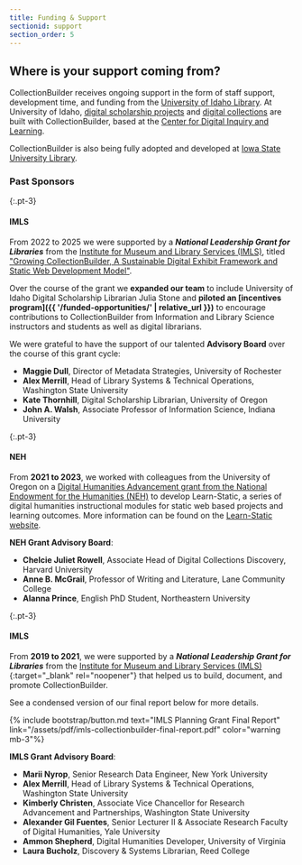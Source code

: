 ```yaml
---
title: Funding & Support
sectionid: support
section_order: 5
---
```


## Where is your support coming from?

CollectionBuilder receives ongoing support in the form of staff support, development time, and funding from the [University of Idaho Library](https://www.lib.uidaho.edu/).
At University of Idaho, [digital scholarship projects](https://cdil.lib.uidaho.edu/projects/) and [digital collections](https://www.lib.uidaho.edu/digital/) are built with CollectionBuilder, based at the [Center for Digital Inquiry and Learning](https://cdil.lib.uidaho.edu/).

CollectionBuilder is also being fully adopted and developed at [Iowa State University Library](https://digitalcollections.lib.iastate.edu/).

### Past Sponsors

{:.pt-3}
#### IMLS

From 2022 to 2025 we were supported by a ***National Leadership Grant for Libraries*** from the [Institute for Museum and Library Services (IMLS)](https://www.imls.gov/), titled ["Growing CollectionBuilder, A Sustainable Digital Exhibit Framework and Static Web Development Model"](https://www.imls.gov/grants/awarded/lg-252326-ols-22).

Over the course of the grant we **expanded our team** to include University of Idaho Digital Scholarship Librarian Julia Stone and **piloted an [incentives program]({{ '/funded-opportunities/' | relative_url }})** to encourage contributions to CollectionBuilder from Information and Library Science instructors and students as well as digital librarians.

We were grateful to have the support of our talented **Advisory Board** over the course of this grant cycle:

- **Maggie Dull**, Director of Metadata Strategies, University of Rochester
- **Alex Merrill**, Head of Library Systems & Technical Operations, Washington State University
- **Kate Thornhill**, Digital Scholarship Librarian, University of Oregon
- **John A. Walsh**, Associate Professor of Information Science, Indiana University

{:.pt-3}
#### NEH

From **2021 to 2023**, we worked with colleagues from the University of Oregon on a [Digital Humanities Advancement grant from the National Endowment for the Humanities (NEH)](https://securegrants.neh.gov/publicquery/main.aspx?f=1&gn=HAA-281018-21) to develop Learn-Static, a series of digital humanities instructional modules for static web based projects and learning outcomes. 
More information can be found on the [Learn-Static website](https://learn-static.github.io/).

**NEH Grant Advisory Board**:

- **Chelcie Juliet Rowell**, Associate Head of Digital Collections Discovery, Harvard University
- **Anne B. McGrail**, Professor of Writing and Literature, Lane Community College
- **Alanna Prince**, English PhD Student, Northeastern University

{:.pt-3}
#### IMLS

From **2019 to 2021**, we were supported by a ***National Leadership Grant for Libraries*** from the [Institute for Museum and Library Services (IMLS)](https://www.imls.gov/grants/awarded/lg-34-19-0064-19){:target="_blank" rel="noopener"} that helped us to build, document, and promote CollectionBuilder. 

See a condensed version of our final report below for more details. 

{% include bootstrap/button.md text="IMLS Planning Grant Final Report" link="/assets/pdf/imls-collectionbuilder-final-report.pdf" color="warning mb-3"%}

**IMLS Grant Advisory Board**:

- **Marii Nyrop**, Senior Research Data Engineer, New York University
- **Alex Merrill**, Head of Library Systems & Technical Operations, Washington State University
- **Kimberly Christen**, Associate Vice Chancellor for Research Advancement and Partnerships, Washington State University
- **Alexander Gil Fuentes**, Senior Lecturer II & Associate Research Faculty of Digital Humanities, Yale University
- **Ammon Shepherd**, Digital Humanities Developer, University of Virginia
- **Laura Bucholz**, Discovery & Systems Librarian, Reed College
